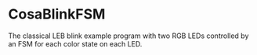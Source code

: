 CosaBlinkFSM
====

The classical LEB blink example program with two RGB LEDs controlled by an FSM for each color state on each LED. 

